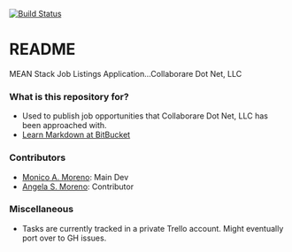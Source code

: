 [![Build Status](https://travis-ci.org/CollaborareDotNet/mean-stack-jobs.svg?branch=master)](https://travis-ci.org/CollaborareDotNet/mean-stack-jobs)


# README #

MEAN Stack Job Listings Application...Collaborare Dot Net, LLC

### What is this repository for? ###

* Used to publish job opportunities that Collaborare Dot Net, LLC has been approached with.
* [Learn Markdown at BitBucket](https://bitbucket.org/tutorials/markdowndemo)


### Contributors ###
* [Monico A. Moreno](http://www.collaborare.net): Main Dev
* [Angela S. Moreno](http://angela.collaborare.net): Contributor

### Miscellaneous ###
* Tasks are currently tracked in a private Trello account.  Might eventually port over to GH issues.
